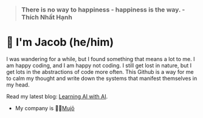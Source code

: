> ### There is no way to happiness - happiness is the way. - Thích Nhất Hạnh


# 🎒 I'm Jacob (he/him)

I was wandering for a while, but I found something that means a lot to me. I am happy coding, and I am happy not coding. I still get lost in nature, but I get lots in the abstractions of code more often. This Github is a way for me to calm my thought and write down the systems that manifest themselves in my head.

Read my latest blog: [Learning AI with AI](https://jcbl.ws/learning-tensorflow-with-copilot-ai/).

* My company is 🧘‍♂️[Mujō](https://github.com/mujo-code)
